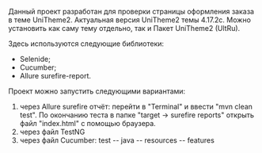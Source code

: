 Данный проект разработан для проверки страницы оформления заказа в теме UniTheme2.
Актуальная версия UniTheme2 темы 4.17.2c. Можно установить как саму тему отдельно, так и Пакет UniTheme2 (UltRu).

Здесь используются следующие библиотеки:
* Selenide;
* Cucumber;
* Allure surefire-report.

Проект можно запустить следующими вариантами:
1) через Allure surefire отчёт: перейти в "Terminal" и ввести "mvn clean test". По окончанию теста в папке "target -> surefire reports" открыть файл "index.html" с помощью браузера.
2) через файл TestNG
3) через файл Cucumber: test -- java -- resources -- features